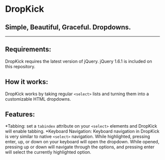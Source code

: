 DropKick
========
Simple, Beautiful, Graceful. Dropdowns.
--------
***

Requirements:
--------
DropKick requires the latest version of jQuery. jQuery 1.6.1 is included on this repository.

How it works:
--------
DropKick works by taking regular `<select>` lists and turning them into a customizable HTML dropdowns.


Features:
-------
*Tabbing: set a `tabindex` attribute on your `<select>` elements and DropKick will enable tabbing.
*Keyboard Navigation: Keyboard navigation in DropKick is very similar to native `<select>` navigation. While highlighted, pressing enter, up, or down on your keyboard will open the dropdown. While opened, pressing up or down will navigate through the options, and pressing enter will select the currently highlighted option.
